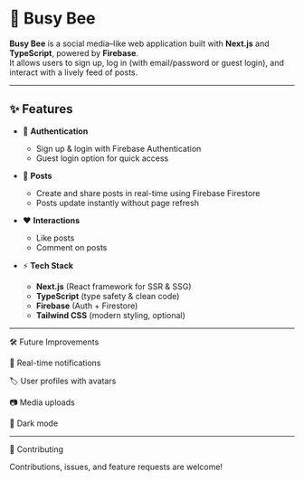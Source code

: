 # 🐝 Busy Bee

**Busy Bee** is a social media–like web application built with **Next.js** and **TypeScript**, powered by **Firebase**.  
It allows users to sign up, log in (with email/password or guest login), and interact with a lively feed of posts.  

---

## ✨ Features

- 🔐 **Authentication**  
  - Sign up & login with Firebase Authentication  
  - Guest login option for quick access  

- 📝 **Posts**  
  - Create and share posts in real-time using Firebase Firestore  
  - Posts update instantly without page refresh  

- ❤️ **Interactions**  
  - Like posts  
  - Comment on posts  

- ⚡ **Tech Stack**  
  - **Next.js** (React framework for SSR & SSG)  
  - **TypeScript** (type safety & clean code)  
  - **Firebase** (Auth + Firestore)  
  - **Tailwind CSS** (modern styling, optional)  

---
🛠️ Future Improvements

🔔 Real-time notifications

🏷️ User profiles with avatars

📷 Media uploads

🌙 Dark mode

---
🤝 Contributing

Contributions, issues, and feature requests are welcome!
